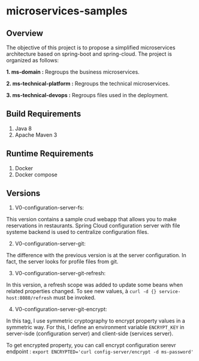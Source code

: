 microservices-samples
=================

## Overview
The objective of this project is to propose a simplified microservices architecture based on spring-boot and spring-cloud.
The project is organized as follows:

**1. ms-domain :** Regroups the business microservices.

**2. ms-technical-platform :** Regroups the technical microservices.

**3. ms-technical-devops :** Regroups files used in the deployment.
       


## Build Requirements

1. Java 8
2. Apache Maven 3
 
## Runtime Requirements
 
1. Docker
2. Docker compose


## Versions
1. V0-configuration-server-fs:

This version contains a sample crud webapp that allows you to make reservations in restaurants.
Spring Cloud configuration server with file systeme backend is used to centralize configuration files.

2. V0-configuration-server-git: 

The difference with the previous version is at the server configuration. In fact, the server looks for profile
 files from git.
 
3. V0-configuration-server-git-refresh: 
 
In this version, a refresh scope was added to update some beans when related properties changed. To see new values, à
 `curl -d {} service-host:8080/refresh` must be invoked.
 
4. V0-configuration-server-git-encrypt: 
 
In this tag, I  use symmetric cryptography to encrypt property values in a symmetric way. For this, I define an environment variable 
`ENCRYPT_KEY` in server-isde (configuration server) and client-side (services server).

To get encrypted property, you can call encrypt configuration serevr endpoint : 
`export ENCRYPTED='curl config-server/encrypt -d ms-password'`
